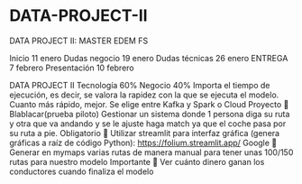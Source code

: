 # DATA-PROJECT-II
DATA PROJECT II: MASTER EDEM FS 

Inicio 11 enero
Dudas negocio 19 enero
Dudas técnicas 26 enero
ENTREGA 7 febrero
Presentación 10 febrero

DATA PROJECT II
Tecnología 60% Negocio 40%
Importa el tiempo de ejecución, es decir, se valora la rapidez con la que se ejecuta el modelo. Cuanto más rápido, mejor.
Se elige entre Kafka y Spark o Cloud
Proyecto  Blablacar(prueba piloto) Gestionar un sistema donde 1 persona diga su ruta y otra que va andando y se le ajuste haga match ya que el coche pasa por su ruta a pie.
Obligatorio  Utilizar streamlit para interfaz gráfica (genera gráficas a raíz de código Python):
https://folium.streamlit.app/
Google  Generar en mymaps varias rutas de manera manual para tener unas 100/150 rutas para nuestro modelo
Importante  Ver cuánto dinero ganan los conductores cuando finaliza el modelo
